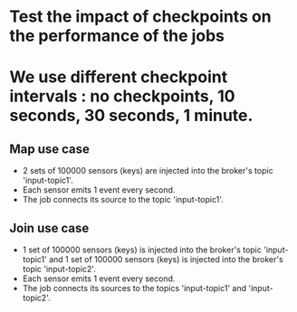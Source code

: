 # Test the impact of checkpoints on the performance of the jobs

# We use different checkpoint intervals : no checkpoints, 10 seconds, 30 seconds, 1 minute.

## Map use case

- 2 sets of 100000 sensors (keys) are injected into the broker's topic 'input-topic1'.
- Each sensor emits 1 event every second.
- The job connects its source to the topic 'input-topic1'.

## Join use case

- 1 set of 100000 sensors (keys) is injected into the broker's topic 'input-topic1' and 1 set of 100000 sensors (keys)
  is injected into the broker's topic 'input-topic2'.
- Each sensor emits 1 event every second.
- The job connects its sources to the topics 'input-topic1' and 'input-topic2'.
